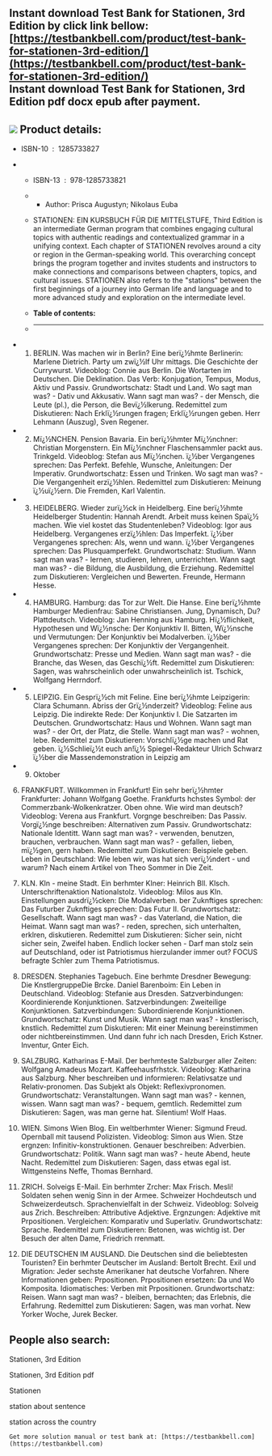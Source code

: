 Instant download **Test Bank for Stationen, 3rd Edition** by click link bellow:  
[https://testbankbell.com/product/test-bank-for-stationen-3rd-edition/](https://testbankbell.com/product/test-bank-for-stationen-3rd-edition/)  
**Instant download Test Bank for Stationen, 3rd Edition pdf docx epub after payment.**
--------------------------------------------------------------------------------------


![](https://testbankbell.com/wp-content/uploads/2023/05/Test-Bank-for-Stationen-3rd-Edition-228x228-1.jpg)
**Product details:**
--------------------


* ISBN-10 ‏ : ‎ 1285733827
* * ISBN-13 ‏ : ‎ 978-1285733821
  * * Author: Prisca Augustyn; Nikolaus Euba
   
  * STATIONEN: EIN KURSBUCH FÜR DIE MITTELSTUFE, Third Edition is an intermediate German program that combines engaging cultural topics with authentic readings and contextualized grammar in a unifying context. Each chapter of STATIONEN revolves around a city or region in the German-speaking world. This overarching concept brings the program together and invites students and instructors to make connections and comparisons between chapters, topics, and cultural issues. STATIONEN also refers to the "stations" between the first beginnings of a journey into German life and language and to more advanced study and exploration on the intermediate level.
  * **Table of contents:**
  * ----------------------
 
* 1. BERLIN. Was machen wir in Berlin? Eine berï¿½hmte Berlinerin: Marlene Dietrich. Party um zwï¿½lf Uhr mittags. Die Geschichte der Currywurst. Videoblog: Connie aus Berlin. Die Wortarten im Deutschen. Die Deklination. Das Verb: Konjugation, Tempus, Modus, Aktiv und Passiv. Grundwortschatz: Stadt und Land. Wo sagt man was? - Dativ und Akkusativ. Wann sagt man was? - der Mensch, die Leute (pl.), die Person, die Bevï¿½lkerung. Redemittel zum Diskutieren: Nach Erklï¿½rungen fragen; Erklï¿½rungen geben. Herr Lehmann (Auszug), Sven Regener.
 
* 2. Mï¿½NCHEN. Pension Bavaria. Ein berï¿½hmter Mï¿½nchner: Christian Morgenstern. Ein Mï¿½nchner Flaschensammler packt aus. Trinkgeld. Videoblog: Stefan aus Mï¿½nchen. ï¿½ber Vergangenes sprechen: Das Perfekt. Befehle, Wunsche, Anleitungen: Der Imperativ. Grundwortschatz: Essen und Trinken. Wo sagt man was? - Die Vergangenheit erzï¿½hlen. Redemittel zum Diskutieren: Meinung ï¿½uï¿½ern. Die Fremden, Karl Valentin.
 
* 3. HEIDELBERG. Wieder zurï¿½ck in Heidelberg. Eine berï¿½hmte Heidelberger Studentin: Hannah Arendt. Arbeit muss keinen Spaï¿½ machen. Wie viel kostet das Studentenleben? Videoblog: Igor aus Heidelberg. Vergangenes erzï¿½hlen: Das Imperfekt. ï¿½ber Vergangenes sprechen: Als, wenn und wann. ï¿½ber Vergangenes sprechen: Das Plusquamperfekt. Grundwortschatz: Studium. Wann sagt man was? - lernen, studieren, lehren, unterrichten. Wann sagt man was? - die Bildung, die Ausbildung, die Erziehung. Redemittel zum Diskutieren: Vergleichen und Bewerten. Freunde, Hermann Hesse.
 
* 4. HAMBURG. Hamburg: das Tor zur Welt. Die Hanse. Eine berï¿½hmte Hamburger Medienfrau: Sabine Christiansen. Jung, Dynamisch, Du? Plattdeutsch. Videoblog: Jan Henning aus Hamburg. Hï¿½flichkeit, Hypothesen und Wï¿½nsche: Der Konjunktiv II. Bitten, Wï¿½nsche und Vermutungen: Der Konjunktiv bei Modalverben. ï¿½ber Vergangenes sprechen: Der Konjunktiv der Vergangenheit. Grundwortschatz: Presse und Medien. Wann sagt man was? - die Branche, das Wesen, das Geschï¿½ft. Redemittel zum Diskutieren: Sagen, was wahrscheinlich oder unwahrscheinlich ist. Tschick, Wolfgang Herrndorf.
 
* 5. LEIPZIG. Ein Gesprï¿½ch mit Feline. Eine berï¿½hmte Leipzigerin: Clara Schumann. Abriss der Grï¿½nderzeit? Videoblog: Feline aus Leipzig. Die indirekte Rede: Der Konjunktiv I. Die Satzarten im Deutschen. Grundwortschatz: Haus und Wohnen. Wann sagt man was? - der Ort, der Platz, die Stelle. Wann sagt man was? - wohnen, lebe. Redemittel zum Diskutieren: Vorschlï¿½ge machen und Rat geben. ï¿½Schlieï¿½t euch an!ï¿½ Spiegel-Redakteur Ulrich Schwarz ï¿½ber die Massendemonstration in Leipzig am
 
* 9. Oktober
 

6. FRANKFURT. Willkommen in Frankfurt! Ein sehr berï¿½hmter Frankfurter: Johann Wolfgang Goethe. Frankfurts hchstes Symbol: der Commerzbank-Wolkenkratzer. Oben ohne. Wie wird man deutsch? Videoblog: Verena aus Frankfurt. Vorgnge beschreiben: Das Passiv. Vorgï¿½nge beschreiben: Alternativen zum Passiv. Grundwortschatz: Nationale Identitt. Wann sagt man was? - verwenden, benutzen, brauchen, verbrauchen. Wann sagt man was? - gefallen, lieben, mï¿½gen, gern haben. Redemittel zum Diskutieren: Beispiele geben. Leben in Deutschland: Wie leben wir, was hat sich verï¿½ndert - und warum? Nach einem Artikel von Theo Sommer in Die Zeit.

7. KLN. Kln - meine Stadt. Ein berhmter Klner: Heinrich Bll. Klsch. Unterschriftenaktion Nationalstolz. Videoblog: Milos aus Kln. Einstellungen ausdrï¿½cken: Die Modalverben. ber Zuknftiges sprechen: Das Futurber Zuknftiges sprechen: Das Futur II. Grundwortschatz: Gesellschaft. Wann sagt man was? - das Vaterland, die Nation, die Heimat. Wann sagt man was? - reden, sprechen, sich unterhalten, erklren, diskutieren. Redemittel zum Diskutieren: Sicher sein, nicht sicher sein, Zweifel haben. Endlich locker sehen - Darf man stolz sein auf Deutschland, oder ist Patriotismus hierzulander immer out? FOCUS befragte Schler zum Thema Patriotismus.

8. DRESDEN. Stephanies Tagebuch. Eine berhmte Dresdner Bewegung: Die KnstlergruppeDie Brcke. Daniel Barenboim: Ein Leben in Deutschland. Videoblog: Stefanie aus Dresden. Satzverbindungen: Koordinierende Konjunktionen. Satzverbindungen: Zweiteilige Konjunktionen. Satzverbindungen: Subordinierende Konjunktionen. Grundwortschatz: Kunst und Musik. Wann sagt man was? - knstlerisch, knstlich. Redemittel zum Diskutieren: Mit einer Meinung bereinstimmen oder nichtbereinstimmen. Und dann fuhr ich nach Dresden, Erich Kstner. Inventur, Gnter Eich.

9. SALZBURG. Katharinas E-Mail. Der berhmteste Salzburger aller Zeiten: Wolfgang Amadeus Mozart. Kaffeehausfrhstck. Videoblog: Katharina aus Salzburg. Nher beschreiben und informieren: Relativsatze und Relativ-pronomen. Das Subjekt als Objekt: Reflexivpronomen. Grundwortschatz: Veranstaltungen. Wann sagt man was? - kennen, wissen. Wann sagt man was? - bequem, gemtlich. Redemittel zum Diskutieren: Sagen, was man gerne hat. Silentium! Wolf Haas.

10. WIEN. Simons Wien Blog. Ein weltberhmter Wiener: Sigmund Freud. Opernball mit tausend Polizisten. Videoblog: Simon aus Wien. Stze ergnzen: Infinitiv-konstruktionen. Genauer beschreiben: Adverbien. Grundwortschatz: Politik. Wann sagt man was? - heute Abend, heute Nacht. Redemittel zum Diskutieren: Sagen, dass etwas egal ist. Wittgensteins Neffe, Thomas Bernhard.

11. ZRICH. Solveigs E-Mail. Ein berhmter Zrcher: Max Frisch. Mesli! Soldaten sehen wenig Sinn in der Armee. Schweizer Hochdeutsch und Schweizerdeutsch. Sprachenvielfalt in der Schweiz. Videoblog: Solveig aus Zrich. Beschreiben: Attributive Adjektive. Ergnzungen: Adjektive mit Prpositionen. Vergleichen: Komparativ und Superlativ. Grundwortschatz: Sprache. Redemittel zum Diskutieren: Betonen, was wichtig ist. Der Besuch der alten Dame, Friedrich rrenmatt.

12. DIE DEUTSCHEN IM AUSLAND. Die Deutschen sind die beliebtesten Touristen? Ein berhmter Deutscher im Ausland: Bertolt Brecht. Exil und Migration: Jeder sechste Amerikaner hat deutsche Vorfahren. Nhere Informationen geben: Prpositionen. Prpositionen ersetzen: Da und Wo Komposita. Idiomatisches: Verben mit Prpositionen. Grundwortschatz: Reisen. Wann sagt man was? - bleiben, bernachten; das Erlebnis, die Erfahrung. Redemittel zum Diskutieren: Sagen, was man vorhat. New Yorker Woche, Jurek Becker.

**People also search:**
-----------------------


Stationen, 3rd Edition

Stationen, 3rd Edition pdf

Stationen

station about sentence

station across the country


    Get more solution manual or test bank at: [https://testbankbell.com](https://testbankbell.com)
